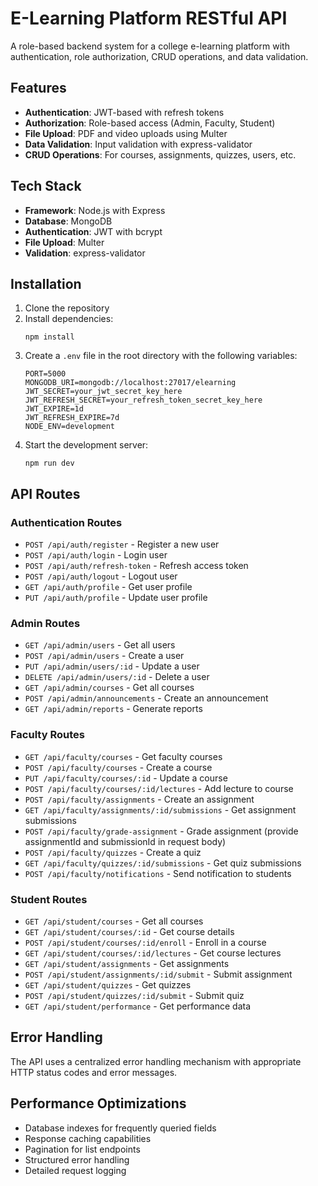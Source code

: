 # E-Learning Platform RESTful API

A role-based backend system for a college e-learning platform with authentication, role authorization, CRUD operations, and data validation.

## Features

- **Authentication**: JWT-based with refresh tokens
- **Authorization**: Role-based access (Admin, Faculty, Student)
- **File Upload**: PDF and video uploads using Multer
- **Data Validation**: Input validation with express-validator
- **CRUD Operations**: For courses, assignments, quizzes, users, etc.

## Tech Stack

- **Framework**: Node.js with Express
- **Database**: MongoDB
- **Authentication**: JWT with bcrypt
- **File Upload**: Multer
- **Validation**: express-validator

## Installation

1. Clone the repository
2. Install dependencies:
   ```
   npm install
   ```
3. Create a `.env` file in the root directory with the following variables:
   ```
   PORT=5000
   MONGODB_URI=mongodb://localhost:27017/elearning
   JWT_SECRET=your_jwt_secret_key_here
   JWT_REFRESH_SECRET=your_refresh_token_secret_key_here
   JWT_EXPIRE=1d
   JWT_REFRESH_EXPIRE=7d
   NODE_ENV=development
   ```
4. Start the development server:
   ```
   npm run dev
   ```

## API Routes

### Authentication Routes

- `POST /api/auth/register` - Register a new user
- `POST /api/auth/login` - Login user
- `POST /api/auth/refresh-token` - Refresh access token
- `POST /api/auth/logout` - Logout user
- `GET /api/auth/profile` - Get user profile
- `PUT /api/auth/profile` - Update user profile

### Admin Routes

- `GET /api/admin/users` - Get all users
- `POST /api/admin/users` - Create a user
- `PUT /api/admin/users/:id` - Update a user
- `DELETE /api/admin/users/:id` - Delete a user
- `GET /api/admin/courses` - Get all courses
- `POST /api/admin/announcements` - Create an announcement
- `GET /api/admin/reports` - Generate reports

### Faculty Routes

- `GET /api/faculty/courses` - Get faculty courses
- `POST /api/faculty/courses` - Create a course
- `PUT /api/faculty/courses/:id` - Update a course
- `POST /api/faculty/courses/:id/lectures` - Add lecture to course
- `POST /api/faculty/assignments` - Create an assignment
- `GET /api/faculty/assignments/:id/submissions` - Get assignment submissions
- `POST /api/faculty/grade-assignment` - Grade assignment (provide assignmentId and submissionId in request body)
- `POST /api/faculty/quizzes` - Create a quiz
- `GET /api/faculty/quizzes/:id/submissions` - Get quiz submissions
- `POST /api/faculty/notifications` - Send notification to students

### Student Routes

- `GET /api/student/courses` - Get all courses
- `GET /api/student/courses/:id` - Get course details
- `POST /api/student/courses/:id/enroll` - Enroll in a course
- `GET /api/student/courses/:id/lectures` - Get course lectures
- `GET /api/student/assignments` - Get assignments
- `POST /api/student/assignments/:id/submit` - Submit assignment
- `GET /api/student/quizzes` - Get quizzes
- `POST /api/student/quizzes/:id/submit` - Submit quiz
- `GET /api/student/performance` - Get performance data

## Error Handling

The API uses a centralized error handling mechanism with appropriate HTTP status codes and error messages.

## Performance Optimizations

- Database indexes for frequently queried fields
- Response caching capabilities
- Pagination for list endpoints
- Structured error handling
- Detailed request logging 